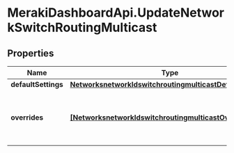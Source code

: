 # MerakiDashboardApi.UpdateNetworkSwitchRoutingMulticast

## Properties
Name | Type | Description | Notes
------------ | ------------- | ------------- | -------------
**defaultSettings** | [**NetworksnetworkIdswitchroutingmulticastDefaultSettings**](NetworksnetworkIdswitchroutingmulticastDefaultSettings.md) |  | [optional] 
**overrides** | [**[NetworksnetworkIdswitchroutingmulticastOverrides]**](NetworksnetworkIdswitchroutingmulticastOverrides.md) | Array of paired switches/stacks/profiles and corresponding multicast settings. An empty array will clear the multicast settings. | [optional] 


